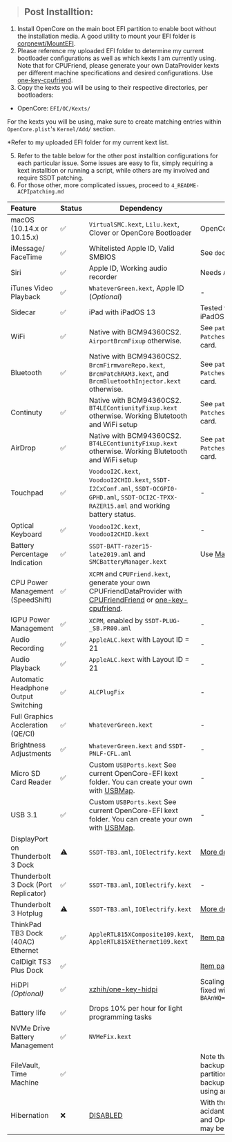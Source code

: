 > ## Post Installtion:

1. Install OpenCore on the main boot EFI partition to enable boot without the installation media. A good utility to mount your EFI folder is [corpnewt/MountEFI](https://github.com/corpnewt/MountEFI).
2. Please reference my uploaded EFI folder to determine my current bootloader configurations as well as which kexts I am currently using. Note that for CPUFriend, please generate your own DataProvider kexts per different machine specifications and desired configurations. Use [one-key-cpufriend](https://github.com/stevezhengshiqi/one-key-cpufriend).
3. Copy the kexts you will be using to their respective directories, per bootloaders:

- OpenCore: `EFI/OC/Kexts/`

For the kexts you will be using, make sure to create matching entries within `OpenCore.plist`'s `Kernel/Add/` section.

\*Refer to my uploaded EFI folder for my current kext list.

5. Refer to the table below for the other post installtion configurations for each particular issue. Some issues are easy to fix, simply requiring a kext installtion or running a script, while others are my involved and require SSDT patching.
6. For those other, more complicated issues, proceed to `4_README-ACPIpatching.md`

| Feature                              | Status | Dependency                                                                                                                                                                                                              | Remarks                                                                                                                      |
| :----------------------------------- | ------ | ----------------------------------------------------------------------------------------------------------------------------------------------------------------------------------------------------------------------- | ---------------------------------------------------------------------------------------------------------------------------- |
| macOS (10.14.x or 10.15.x)           | ✅     | `VirtualSMC.kext`, `Lilu.kext`, Clover or OpenCore Bootloader                                                                                                                                                           | OpenCore is preferred.                                                                                                       |
| iMessage/ FaceTime                   | ✅     | Whitelisted Apple ID, Valid SMBIOS                                                                                                                                                                                      | See `docs/5_README-other.md`                                                                                                 |
| Siri                                 | ✅     | Apple ID, Working audio recorder                                                                                                                                                                                        | Needs `AppleALC`                                                                                                             |
| iTunes Video Playback                | ✅     | `WhateverGreen.kext`, Apple ID (_Optional_)                                                                                                                                                                             | -                                                                                                                            |
| Sidecar                              | ✅     | iPad with iPadOS 13                                                                                                                                                                                                     | Tested with iPad Mini with iPadOS 13.1.2                                                                                     |
| WiFi                                 | ✅     | Native with BCM94360CS2. `AirportBrcmFixup` otherwise.                                                                                                                                                                  | See `patches/OpenCore Patches/` for specific network card.                                                                   |
| Bluetooth                            | ✅     | Native with BCM94360CS2. `BrcmFirmwareRepo.kext`, `BrcmPatchRAM3.kext`, and `BrcmBluetoothInjector.kext` otherwise.                                                                                                     | See `patches/OpenCore Patches/` for specific network card.                                                                   |
| Continuty                            | ✅     | Native with BCM94360CS2. `BT4LEContiunityFixup.kext` otherwise. Working Blutetooth and WiFi setup                                                                                                                       | See `patches/OpenCore Patches/` for specific network card.                                                                   |
| AirDrop                              | ✅     | Native with BCM94360CS2. `BT4LEContiunityFixup.kext` otherwise. Working Blutetooth and WiFi setup                                                                                                                       | See `patches/OpenCore Patches/` for specific network card.                                                                   |
| Touchpad                             | ✅     | `VoodooI2C.kext`, `VoodooI2CHID.kext`, `SSDT-I2CxConf.aml`, `SSDT-OCGPI0-GPHD.aml`, `SSDT-OCI2C-TPXX-RAZER15.aml` and working battery status.                                                                                                                                                                                              | -                                                                                                                            |
| Optical Keyboard                    | ✅     | `VoodooI2C.kext`, `VoodooI2CHID.kext`                                      | -                                                                                                                            |
| Battery Percentage Indication        | ✅     | `SSDT-BATT-razer15-late2019.aml` and `SMCBatteryManager.kext`                                                                                                                                                                                        | Use [MaciASL](https://bitbucket.org/RehabMan/os-x-maciasl-patchmatic/downloads/)                                             |
| CPU Power Management (SpeedShift)    | ✅     | `XCPM` and `CPUFriend.kext`, generate your own CPUFriendDataProvider with [CPUFriendFriend](https://github.com/corpnewt/CPUFriendFriend_) or [one-key-cpufriend](https://github.com/stevezhengshiqi/one-key-cpufriend). |
| IGPU Power Management                | ✅     | `XCPM`, enabled by `SSDT-PLUG-_SB.PR00.aml`                                                                                                                                                                             | -                                                                                                                            |
| Audio Recording                      | ✅     | `AppleALC.kext` with Layout ID = 21                                                                                                                                                                                     | -                                                                                                                            |
| Audio Playback                       | ✅     | `AppleALC.kext` with Layout ID = 21                                                                                                                                                                                     | -                                                                                                                            |
| Automatic Headphone Output Switching | ✅     | `ALCPlugFix`                                                                                                                                                                                                            | -                                                                                                                            |
| Full Graphics Accleration (QE/CI)    | ✅     | `WhateverGreen.kext`                                                                                                                                                                                                    | -                                                                                                                            |
| Brightness Adjustments               | ✅     | `WhateverGreen.kext` and `SSDT-PNLF-CFL.aml`                                                                                                                                                                        | -                                                                                                                            |
| Micro SD Card Reader                 | ✅     | Custom `USBPorts.kext` See current OpenCore-EFI kext folder. You can create your own with [USBMap](https://github.com/corpnewt/USBMap).                                                                                                                   | -                                                                                                                            |
| USB 3.1                              | ✅     | Custom `USBPorts.kext` See current OpenCore-EFI kext folder. You can create your own with [USBMap](https://github.com/corpnewt/USBMap).                                                                                                                   | -                                                                                                                            |
| DisplayPort on Thunderbolt 3 Dock    | ⚠️     | `SSDT-TB3.aml`, `IOElectrify.kext`                                                                                                                                                                                      | [More details](https://github.com/tylernguyen/x1c6-hackintosh/issues/24#issuecomment-603183002)                              |
| Thunderbolt 3 Dock (Port Replicator) | ✅     | `SSDT-TB3.aml`, `IOElectrify.kext`                                                                                                                                                                                      | -                                                                                                                            |
| Thunderbolt 3 Hotplug                | ⚠️     | `SSDT-TB3.aml`, `IOElectrify.kext`                                                                                                                                                                                      | [More details](https://github.com/tylernguyen/x1c6-hackintosh/issues/24#issuecomment-603183002)                              |
| ThinkPad TB3 Dock (40AC) Ethernet    | ✅     | `AppleRTL815XComposite109.kext`, `AppleRTL815XEthernet109.kext`                                                                                                                                                         | [Item page](https://support.lenovo.com/au/en/solutions/acc100356)                                                            |
| CalDigit TS3 Plus Dock               | ✅     |                                                                                                                                                                                                                         | [Item page](https://www.apple.com/shop/product/HMX12ZM/A/caldigit-ts3-plus-dock)                                             |
| HiDPI _(Optional)_                   | ✅     | [xzhih/one-key-hidpi](https://github.com/xzhih/one-key-hidpi)                                                                                                                                                           | Scaling issues post-sleep fixed with AAPL, ig-platform `BAAnWQ==`                                                            |
| Battery life                         | ✅     | Drops 10% per hour for light programming tasks                                                                                                                                                                          |
| NVMe Drive Battery Management        | ✅     | `NVMeFix.kext`                                                                                                                                                                                                          |                                                                                                                              |
| FileVault, Time Machine              | ✅     |                                                                                                                                                                                                                         | Note that TimeMachine only backups your Macintosh partition. Please manually backup your EFI partition using another method. |
| Hibernation                          | ❌     | [DISABLED](https://www.tonymacx86.com/threads/guide-native-power-management-for-laptops.175801/)                                                                                                                        | With the developement of acidanthera/HibernationFixup and OpenCore, hibernation may be fixed in the future.                  |
